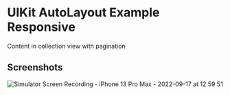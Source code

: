 # UIKit AutoLayout Example Responsive

Content in collection view with pagination

## Screenshots

![Simulator Screen Recording - iPhone 13 Pro Max - 2022-09-17 at 12 59 51](https://user-images.githubusercontent.com/30703894/190865793-d0d3e207-9d3c-4c46-abb3-08d5d840b082.gif)
